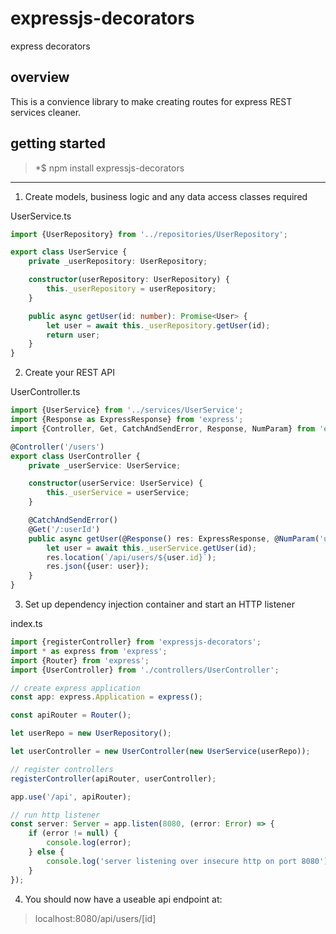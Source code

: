# expressjs-decorators
express decorators

## overview

This is a convience library to make creating routes for express REST services cleaner.

## getting started

>*$ npm install expressjs-decorators

---

1. Create models, business logic and any data access classes required

UserService.ts
```typescript
import {UserRepository} from '../repositories/UserRepository';

export class UserService {
    private _userRepository: UserRepository;

    constructor(userRepository: UserRepository) {
        this._userRepository = userRepository;
    }

    public async getUser(id: number): Promise<User> {
        let user = await this._userRepository.getUser(id);
        return user;
    }
}

```

2. Create your REST API

UserController.ts
```typescript
import {UserService} from '../services/UserService';
import {Response as ExpressResponse} from 'express';
import {Controller, Get, CatchAndSendError, Response, NumParam} from 'expressjs-decorators';

@Controller('/users')
export class UserController {
    private _userService: UserService;

    constructor(userService: UserService) {
        this._userService = userService;
    }

    @CatchAndSendError()
    @Get('/:userId')
    public async getUser(@Response() res: ExpressResponse, @NumParam('userId') id: number): Promise<void> {
        let user = await this._userService.getUser(id);
        res.location(`/api/users/${user.id}`);
        res.json({user: user});
    }
}

```

3. Set up dependency injection container and start an HTTP listener

index.ts  
```typescript
import {registerController} from 'expressjs-decorators';
import * as express from 'express';
import {Router} from 'express';
import {UserController} from './controllers/UserController';

// create express application
const app: express.Application = express();

const apiRouter = Router();

let userRepo = new UserRepository();

let userController = new UserController(new UserService(userRepo));

// register controllers
registerController(apiRouter, userController);

app.use('/api', apiRouter);

// run http listener
const server: Server = app.listen(8080, (error: Error) => {
    if (error != null) {
        console.log(error);
    } else {
        console.log('server listening over insecure http on port 8080');
    }
});
```

4. You should now have a useable api endpoint at:
> localhost:8080/api/users/[id]
